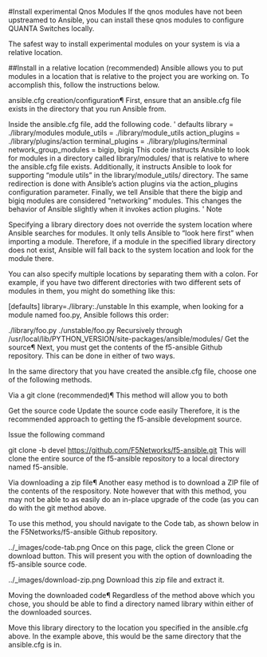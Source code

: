 #Install experimental Qnos Modules
If the qnos modules have not been upstreamed to Ansible, you can install these qnos modules to configure QUANTA Switches locally.

The safest way to install experimental modules on your system is via a relative location.

##Install in a relative location (recommended)
Ansible allows you to put modules in a location that is relative to the project you are working on. To accomplish this, follow the instructions below.

ansible.cfg creation/configuration¶
First, ensure that an ansible.cfg file exists in the directory that you run Ansible from.

Inside the ansible.cfg file, add the following code.
'
defaults
library = ./library/modules
module_utils = ./library/module_utils
action_plugins = ./library/plugins/action
terminal_plugins = ./library/plugins/terminal
network_group_modules = bigip, bigiq
This code instructs Ansible to look for modules in a directory called library/modules/ that is relative to where the ansible.cfg file exists. Additionally, it instructs Ansible to look for supporting “module utils” in the library/module_utils/ directory. The same redirection is done with Ansible’s action plugins via the action_plugins configuration parameter. Finally, we tell Ansible that there the bigip and bigiq modules are considered “networking” modules. This changes the behavior of Ansible slightly when it invokes action plugins.
'
Note

Specifying a library directory does not override the system location where Ansible searches for modules. It only tells Ansible to “look here first” when importing a module. Therefore, if a module in the specified library directory does not exist, Ansible will fall back to the system location and look for the module there.

You can also specify multiple locations by separating them with a colon. For example, if you have two different directories with two different sets of modules in them, you might do something like this:

[defaults]
library=./library:./unstable
In this example, when looking for a module named foo.py, Ansible follows this order:

./library/foo.py
./unstable/foo.py
Recursively through /usr/local/lib/PYTHON_VERSION/site-packages/ansible/modules/
Get the source¶
Next, you must get the contents of the f5-ansible Github repository. This can be done in either of two ways.

In the same directory that you have created the ansible.cfg file, choose one of the following methods.

Via a git clone (recommended)¶
This method will allow you to both

Get the source code
Update the source code easily
Therefore, it is the recommended approach to getting the f5-ansible development source.

Issue the following command

git clone -b devel https://github.com/F5Networks/f5-ansible.git
This will clone the entire source of the f5-ansible repository to a local directory named f5-ansible.

Via downloading a zip file¶
Another easy method is to download a ZIP file of the contents of the respository. Note however that with this method, you may not be able to as easily do an in-place upgrade of the code (as you can do with the git method above.

To use this method, you should navigate to the Code tab, as shown below in the F5Networks/f5-ansible Github repository.

../_images/code-tab.png
Once on this page, click the green Clone or download button. This will present you with the option of downloading the f5-ansible source code.

../_images/download-zip.png
Download this zip file and extract it.

Moving the downloaded code¶
Regardless of the method above which you chose, you should be able to find a directory named library within either of the downloaded sources.

Move this library directory to the location you specified in the ansible.cfg above. In the example above, this would be the same directory that the ansible.cfg is in.

